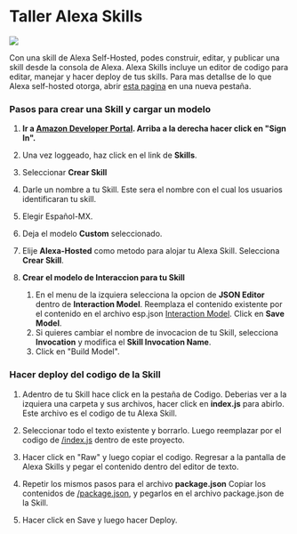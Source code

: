 # Taller Alexa Skills
<img src="https://m.media-amazon.com/images/G/01/mobile-apps/dex/alexa/alexa-skills-kit/tutorials/quiz-game/header._TTH_.png" />


Con una skill de Alexa Self-Hosted, podes construir, editar, y publicar una skill desde la consola de Alexa.
Alexa Skills incluye un editor de codigo para editar, manejar y hacer deploy de tus skills.
Para mas detallse de lo que Alexa self-hosted otorga, abrir [esta pagina](https://developer.amazon.com/docs/hosted-skills/build-a-skill-end-to-end-using-an-alexa-hosted-skill.html) en una nueva pestaña.

### Pasos para crear una Skill y cargar un modelo
1.  **Ir a [Amazon Developer Portal](http://developer.amazon.com/alexa?&sc_category=Owned&sc_channel=RD&sc_campaign=Evangelism2018&sc_publisher=github&sc_content=Survey&sc_detail=fact-nodejs-V2_GUI-1&sc_funnel=Convert&sc_country=WW&sc_medium=Owned_RD_Evangelism2018_github_Survey_fact-nodejs-V2_GUI-1_Convert_WW_beginnersdevs&sc_segment=beginnersdevs).  Arriba a la derecha hacer click en "Sign In".**

2.  Una vez loggeado, haz click en el link de **Skills**.

3.   Seleccionar **Crear Skill**

4. Darle un nombre a tu Skill. Este sera el nombre con el cual los usuarios identificaran tu skill.

5. Elegir Español-MX.

6. Deja el modelo **Custom** seleccionado.

7. Elije **Alexa-Hosted** como metodo para alojar tu Alexa Skill.  Selecciona **Crear Skill**.

8. **Crear el modelo de Interaccion para tu Skill**
	1. En el menu de la izquiera selecciona la opcion de **JSON Editor** dentro de **Interaction Model**. Reemplaza el contenido existente por el contenido en el archivo esp.json [Interaction Model](../models). Click en **Save Model**.
    2. Si quieres cambiar el nombre de invocacion de tu Skill, selecciona **Invocation** y modifica el **Skill Invocation Name**. 
    3. Click en "Build Model".
    

### Hacer deploy del codigo de la Skill

1.  Adentro de tu Skill hace click en la pestaña de Codigo.
Deberias ver a la izquiera una carpeta y sus archivos, hacer click en **index.js** para abirlo. Este archivo es el codigo de tu Alexa Skill.

2. Seleccionar todo el texto existente y borrarlo. Luego reemplazar por el codigo de [/index.js](../index.js) dentro de este proyecto.

4. Hacer click en "Raw" y luego copiar el codigo. Regresar a la pantalla de Alexa Skills y pegar el contenido dentro del editor de texto.

5. Repetir los mismos pasos para el archivo **package.json** Copiar los contenidos de [/package.json](../package.json), y pegarlos en el archivo package.json de la Skill.

6. Hacer click en Save y luego hacer Deploy.



